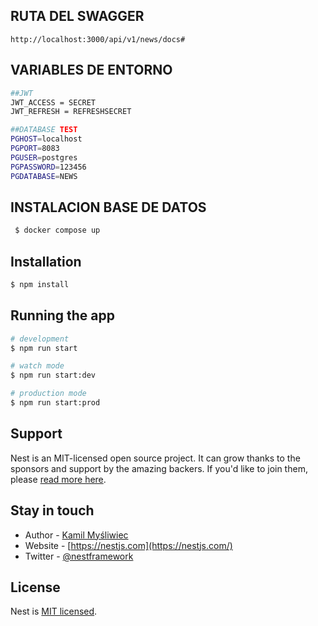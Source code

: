 ## RUTA DEL SWAGGER 
```
http://localhost:3000/api/v1/news/docs#
```

## VARIABLES DE ENTORNO
```bash
##JWT
JWT_ACCESS = SECRET
JWT_REFRESH = REFRESHSECRET

##DATABASE TEST
PGHOST=localhost
PGPORT=8083
PGUSER=postgres
PGPASSWORD=123456
PGDATABASE=NEWS
```

## INSTALACION BASE DE DATOS
```bash
 $ docker compose up
```

## Installation

```bash
$ npm install
```

## Running the app

```bash
# development
$ npm run start

# watch mode
$ npm run start:dev

# production mode
$ npm run start:prod
```


## Support

Nest is an MIT-licensed open source project. It can grow thanks to the sponsors and support by the amazing backers. If you'd like to join them, please [read more here](https://docs.nestjs.com/support).

## Stay in touch

- Author - [Kamil Myśliwiec](https://kamilmysliwiec.com)
- Website - [https://nestjs.com](https://nestjs.com/)
- Twitter - [@nestframework](https://twitter.com/nestframework)

## License

Nest is [MIT licensed](LICENSE).
